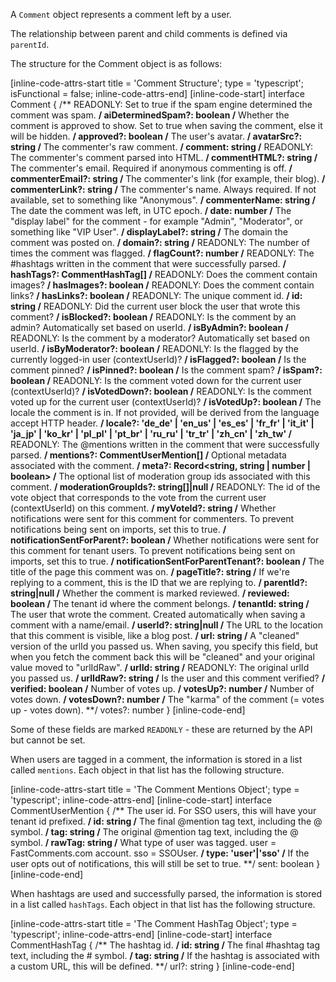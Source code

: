 A `Comment` object represents a comment left by a user.

The relationship between parent and child comments is defined via `parentId`.

The structure for the Comment object is as follows:

[inline-code-attrs-start title = 'Comment Structure'; type = 'typescript'; isFunctional = false; inline-code-attrs-end]
[inline-code-start]
interface Comment {
    /** READONLY: Set to true if the spam engine determined the comment was spam. **/
    aiDeterminedSpam?: boolean
    /** Whether the comment is approved to show. Set to true when saving the comment, else it will be hidden. **/
    approved?: boolean
    /** The user's avatar. **/
    avatarSrc?: string
    /** The commenter's raw comment. **/
    comment: string
    /** READONLY: The commenter's comment parsed into HTML. **/
    commentHTML?: string
    /** The commenter's email. Required if anonymous commenting is off. **/
    commenterEmail?: string
    /** The commenter's link (for example, their blog). **/
    commenterLink?: string
    /** The commenter's name. Always required. If not available, set to something like "Anonymous". **/
    commenterName: string
    /** The date the comment was left, in UTC epoch. **/
    date: number
    /** The "display label" for the comment - for example "Admin", "Moderator", or something like "VIP User". **/
    displayLabel?: string
    /** The domain the comment was posted on. **/
    domain?: string
    /** READONLY: The number of times the comment was flagged. **/
    flagCount?: number
    /** READONLY: The #hashtags written in the comment that were successfully parsed. **/
    hashTags?: CommentHashTag[]
    /** READONLY: Does the comment contain images? **/
    hasImages?: boolean
    /** READONLY: Does the comment contain links? **/
    hasLinks?: boolean
    /** READONLY: The unique comment id. **/
    id: string
    /** READONLY: Did the current user block the user that wrote this comment? **/
    isBlocked?: boolean
    /** READONLY: Is the comment by an admin? Automatically set based on userId. **/
    isByAdmin?: boolean
    /** READONLY: Is the comment by a moderator? Automatically set based on userId. **/
    isByModerator?: boolean
    /** READONLY: Is the flagged by the currently logged-in user (contextUserId)? **/
    isFlagged?: boolean
    /** Is the comment pinned? **/
    isPinned?: boolean
    /** Is the comment spam? **/
    isSpam?: boolean
    /** READONLY: Is the comment voted down for the current user (contextUserId)? **/
    isVotedDown?: boolean
    /** READONLY: Is the comment voted up for the current user (contextUserId)? **/
    isVotedUp?: boolean
    /** The locale the comment is in. If not provided, will be derived from the language accept HTTP header. **/
    locale?: 'de_de' | 'en_us' | 'es_es' | 'fr_fr' | 'it_it' | 'ja_jp' | 'ko_kr' | 'pl_pl' | 'pt_br' | 'ru_ru' | 'tr_tr' | 'zh_cn' | 'zh_tw'
    /** READONLY: The @mentions written in the comment that were successfully parsed. **/
    mentions?: CommentUserMention[]
    /** Optional metadata associated with the comment. **/
    meta?: Record<string, string | number | boolean>
    /** The optional list of moderation group ids associated with this comment. **/
    moderationGroupIds?: string[]|null
    /** READONLY: The id of the vote object that corresponds to the vote from the current user (contextUserId) on this comment. **/
    myVoteId?: string
    /** Whether notifications were sent for this comment for commenters. To prevent notifications being sent on imports, set this to true. **/
    notificationSentForParent?: boolean
    /** Whether notifications were sent for this comment for tenant users. To prevent notifications being sent on imports, set this to true. **/
    notificationSentForParentTenant?: boolean
    /** The title of the page this comment was on. **/
    pageTitle?: string
    /** If we're replying to a comment, this is the ID that we are replying to. **/
    parentId?: string|null
    /** Whether the comment is marked reviewed. **/
    reviewed: boolean
    /** The tenant id where the comment belongs. **/
    tenantId: string
    /** The user that wrote the comment. Created automatically when saving a comment with a name/email. **/
    userId?: string|null
    /** The URL to the location that this comment is visible, like a blog post. **/
    url: string
    /** A "cleaned" version of the urlId you passed us. When saving, you specify this field, but when you fetch the comment back this will be "cleaned" and your original value moved to "urlIdRaw". **/
    urlId: string
    /** READONLY: The original urlId you passed us. **/
    urlIdRaw?: string
    /** Is the user and this comment verified? **/
    verified: boolean
    /** Number of votes up. **/
    votesUp?: number
    /** Number of votes down. **/
    votesDown?: number
    /** The "karma" of the comment (= votes up - votes down). **/
    votes?: number
}
[inline-code-end]

Some of these fields are marked `READONLY` - these are returned by the API but cannot be set.

When users are tagged in a comment, the information is stored in a list called `mentions`. Each object in that list
has the following structure.

[inline-code-attrs-start title = 'The Comment Mentions Object'; type = 'typescript'; inline-code-attrs-end]
[inline-code-start]
interface CommentUserMention {
    /** The user id. For SSO users, this will have your tenant id prefixed. **/
    id: string
    /** The final @mention tag text, including the @ symbol. **/
    tag: string
    /** The original @mention tag text, including the @ symbol. **/
    rawTag: string
    /** What type of user was tagged. user = FastComments.com account. sso = SSOUser. **/
    type: 'user'|'sso'
    /** If the user opts out of notifications, this will still be set to true. **/
    sent: boolean
}
[inline-code-end]

When hashtags are used and successfully parsed, the information is stored in a list called `hashTags`. Each object in that list
has the following structure.

[inline-code-attrs-start title = 'The Comment HashTag Object'; type = 'typescript'; inline-code-attrs-end]
[inline-code-start]
interface CommentHashTag {
    /** The hashtag id. **/
    id: string
    /** The final #hashtag tag text, including the # symbol. **/
    tag: string
    /** If the hashtag is associated with a custom URL, this will be defined. **/
    url?: string
}
[inline-code-end]
